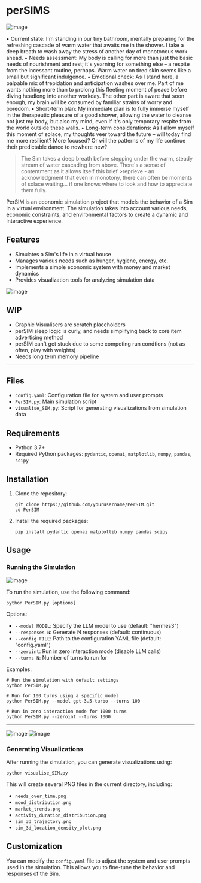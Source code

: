 # perSIMS

![image](https://github.com/user-attachments/assets/9d7591c6-507f-4637-8601-677ec31c28db)

<simthinkin>
• Current state: I'm standing in our tiny bathroom, mentally preparing for the refreshing cascade of warm water that awaits me in the shower. I take a deep breath to wash away the stress of another day of monotonous work ahead.
• Needs assessment: My body is calling for more than just the basic needs of nourishment and rest; it's yearning for something else – a respite from the incessant routine, perhaps. Warm water on tired skin seems like a small but significant indulgence.
• Emotional check: As I stand here, a palpable mix of trepidation and anticipation washes over me. Part of me wants nothing more than to prolong this fleeting moment of peace before diving headlong into another workday. The other part is aware that soon enough, my brain will be consumed by familiar strains of worry and boredom.
• Short-term plan: My immediate plan is to fully immerse myself in the therapeutic pleasure of a good shower, allowing the water to cleanse not just my body, but also my mind, even if it's only temporary respite from the world outside these walls.
• Long-term considerations: As I allow myself this moment of solace, my thoughts veer toward the future – will today find me more resilient? More focused? Or will the patterns of my life continue their predictable dance to nowhere new?


>The Sim takes a deep breath before stepping under the warm, steady stream of water cascading from above. There's a sense of contentment as it allows itself this brief >reprieve - an acknowledgment that even in monotony, there can often be moments of solace waiting... if one knows where to look and how to appreciate them fully.

PerSIM is an economic simulation project that models the behavior of a Sim in a virtual environment. The simulation takes into account various needs, economic constraints, and environmental factors to create a dynamic and interactive experience.

## Features

- Simulates a Sim's life in a virtual house
- Manages various needs such as hunger, hygiene, energy, etc.
- Implements a simple economic system with money and market dynamics
- Provides visualization tools for analyzing simulation data

![image](https://github.com/user-attachments/assets/5f63459d-08c5-46d6-9429-a7567398a9f1)

## WIP

- Graphic Visualisers are scratch placeholders
- perSIM sleep logic is curly, and needs simplifying back to core item advertising method
- perSIM can't get stuck due to some competing run condtions (not as often, play with weights)
- Needs long term memory pipeline

---

## Files

- `config.yaml`: Configuration file for system and user prompts
- `PerSIM.py`: Main simulation script
- `visualise_SIM.py`: Script for generating visualizations from simulation data

## Requirements

- Python 3.7+
- Required Python packages: `pydantic`, `openai`, `matplotlib`, `numpy`, `pandas`, `scipy`

## Installation

1. Clone the repository:
   ```
   git clone https://github.com/yourusername/PerSIM.git
   cd PerSIM
   ```

2. Install the required packages:
   ```
   pip install pydantic openai matplotlib numpy pandas scipy
   ```

## Usage

### Running the Simulation

![image](https://github.com/user-attachments/assets/633c3e8f-06ea-4c2b-ad97-7206695e7d56)

To run the simulation, use the following command:

```
python PerSIM.py [options]
```

Options:
- `--model MODEL`: Specify the LLM model to use (default: "hermes3")
- `--responses N`: Generate N responses (default: continuous)
- `--config FILE`: Path to the configuration YAML file (default: "config.yaml")
- `--zeroint`: Run in zero interaction mode (disable LLM calls)
- `--turns N`: Number of turns to run for

Examples:
```
# Run the simulation with default settings
python PerSIM.py

# Run for 100 turns using a specific model
python PerSIM.py --model gpt-3.5-turbo --turns 100

# Run in zero interaction mode for 1000 turns
python PerSIM.py --zeroint --turns 1000
```

---

![image](https://github.com/user-attachments/assets/34ec8f40-1d6f-4279-a1d3-de54252be15b)
![image](https://github.com/user-attachments/assets/f6b29ba0-b770-435d-8f27-034f1e8c60c9)

### Generating Visualizations

After running the simulation, you can generate visualizations using:

```
python visualise_SIM.py
```

This will create several PNG files in the current directory, including:
- `needs_over_time.png`
- `mood_distribution.png`
- `market_trends.png`
- `activity_duration_distribution.png`
- `sim_3d_trajectory.png`
- `sim_3d_location_density_plot.png`

## Customization

You can modify the `config.yaml` file to adjust the system and user prompts used in the simulation. This allows you to fine-tune the behavior and responses of the Sim.
